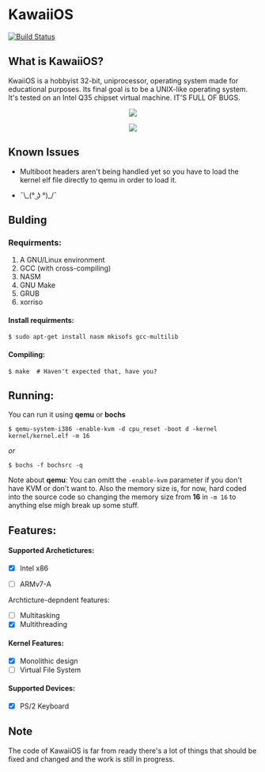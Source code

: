 # KawaiiOS 
[![Build Status](https://travis-ci.com/nemoload/KawaiiOS.svg?branch=master)](https://travis-ci.com/nemoload/KawaiiOS)

## What is KawaiiOS?
KwaiiOS is a hobbyist 32-bit, uniprocessor, operating system made for educational purposes. Its final goal is to be a UNIX-like operating system. It's tested on an Intel Q35 chipset virtual machine. IT'S FULL OF BUGS.

<p align="center">
<img src="https://raw.githubusercontent.com/nemoload/KawaiiOS/master/screenshots/screenshot1.png">
</p>

<p align="center">
<img src="https://media.giphy.com/media/XDj7xyYR4P1D7PeSiL/giphy.gif">
</p>

## Known Issues
* Multiboot headers aren't being handled yet so you have to load the kernel elf file directly to 
qemu in order to load it.

* ¯\\\_(° ͜ʖ °)_/¯

## Bulding
### Requirments:

1. A GNU/Linux environment
2. GCC (with cross-compiling)
3. NASM
4. GNU Make
5. GRUB
6. xorriso

#### Install requirments:
`$ sudo apt-get install nasm mkisofs gcc-multilib`
#### Compiling:
`$ make  # Haven't expected that, have you?`

## Running:
You can run it using **qemu** or **bochs**

`$ qemu-system-i386 -enable-kvm -d cpu_reset -boot d -kernel kernel/kernel.elf -m 16`

_or_

`$ bochs -f bochsrc -q`

Note about **qemu**: You can omitt the `-enable-kvm` parameter if you don't have KVM  or don't want to. Also the memory size is, for now, hard coded into the source code so changing the memory size from **16** in `-m 16` to anything else migh break up some stuff.

## Features:

#### Supported Archetictures:
- [x] Intel x86
- [ ] ARMv7-A
    

Archticture-depndent features:
- [ ] Multitasking
- [x] Multithreading

#### Kernel Features:
- [x] Monolithic design
- [ ] Virtual File System

#### Supported Devices:

- [x] PS/2 Keyboard



## Note
The code of KawaiiOS is far from ready there's a lot of things that should be fixed and changed and the work is still in progress.
